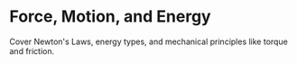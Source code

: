# Force, Motion, and Energy

Cover Newton's Laws, energy types, and mechanical principles like torque and friction.